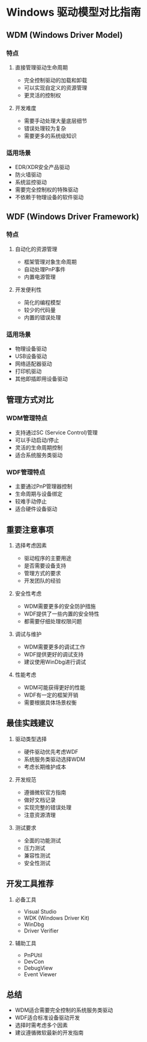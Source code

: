 # Windows 驱动模型对比指南

## WDM (Windows Driver Model)

### 特点
1. 直接管理驱动生命周期
   - 完全控制驱动的加载和卸载
   - 可以实现自定义的资源管理
   - 更灵活的控制权

2. 开发难度
   - 需要手动处理大量底层细节
   - 错误处理较为复杂
   - 需要更多的系统级知识

### 适用场景
- EDR/XDR安全产品驱动
- 防火墙驱动
- 系统监控驱动
- 需要完全控制权的特殊驱动
- 不依赖于物理设备的软件驱动

## WDF (Windows Driver Framework)

### 特点
1. 自动化的资源管理
   - 框架管理对象生命周期
   - 自动处理PnP事件
   - 内置电源管理

2. 开发便利性
   - 简化的编程模型
   - 较少的代码量
   - 内置的错误处理

### 适用场景
- 物理设备驱动
- USB设备驱动
- 网络适配器驱动
- 打印机驱动
- 其他即插即用设备驱动

## 管理方式对比

### WDM管理特点
- 支持通过SC (Service Control)管理
- 可以手动启动/停止
- 灵活的生命周期控制
- 适合系统服务类驱动

### WDF管理特点
- 主要通过PnP管理器控制
- 生命周期与设备绑定
- 较难手动停止
- 适合硬件设备驱动

## 重要注意事项

1. 选择考虑因素
   - 驱动程序的主要用途
   - 是否需要设备支持
   - 管理方式的要求
   - 开发团队的经验

2. 安全性考虑
   - WDM需要更多的安全防护措施
   - WDF提供了一些内置的安全特性
   - 都需要仔细处理权限问题

3. 调试与维护
   - WDM需要更多的调试工作
   - WDF提供更好的调试支持
   - 建议使用WinDbg进行调试

4. 性能考虑
   - WDM可能获得更好的性能
   - WDF有一定的框架开销
   - 需要根据具体场景权衡

## 最佳实践建议

1. 驱动类型选择
   - 硬件驱动优先考虑WDF
   - 系统服务类驱动选择WDM
   - 考虑长期维护成本

2. 开发规范
   - 遵循微软官方指南
   - 做好文档记录
   - 实现完整的错误处理
   - 注意资源清理

3. 测试要求
   - 全面的功能测试
   - 压力测试
   - 兼容性测试
   - 安全性测试

## 开发工具推荐

1. 必备工具
   - Visual Studio
   - WDK (Windows Driver Kit)
   - WinDbg
   - Driver Verifier

2. 辅助工具
   - PnPUtil
   - DevCon
   - DebugView
   - Event Viewer

## 总结
- WDM适合需要完全控制的系统服务类驱动
- WDF适合标准设备驱动开发
- 选择时需考虑多个因素
- 建议遵循微软最新的开发指南